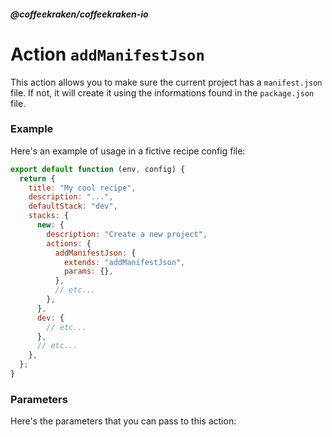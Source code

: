 <!--
/**
 * @name            addManifestJson
 * @namespace       doc.recipes.actions
 * @type            Markdown
 * @platform        md
 * @status          stable
 * @menu            Documentation / Recipes / Actions          /doc/recipes/actions/addManifestJson
 *
 * @since           2.0.0
 * @author    Olivier Bossel <olivier.bossel@gmail.com> (https://coffeekraken.io)
 */
-->

<!-- image -->

<!-- header -->
##### @coffeekraken/coffeekraken-io



# Action `addManifestJson`

This action allows you to make sure the current project has a `manifest.json` file. If not, it will create it using the informations found in the `package.json` file.

### Example

Here's an example of usage in a fictive recipe config file:

```js
export default function (env, config) {
  return {
    title: "My cool recipe",
    description: "...",
    defaultStack: "dev",
    stacks: {
      new: {
        description: "Create a new project",
        actions: {
          addManifestJson: {
            extends: "addManifestJson",
            params: {},
          },
          // etc...
        },
      },
      dev: {
        // etc...
      },
      // etc...
    },
  };
}

```


### Parameters

Here's the parameters that you can pass to this action:


```js


```



